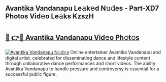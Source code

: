 ## Avantika Vandanapu Le𝚊k𝚎d N𝚞𝚍es - Part-XD7 Photos Vid𝚎o Le𝚊ks KzszH

# <h2><a href="http://fbfyp1.evod.top/?m=Avantika+Vandanapu">🔗 👉🔴 Avantika Vandanapu Vid𝚎o Ph𝚘t𝚘s</a></h2>

[![Avantika Vandanapu N𝚞d𝚎s](https://i.imgur.com/8V9OHl7.gif)](http://fbfyp1.evod.top/?m=Avantika+Vandanapu)
Online entertainer Avantika Vandanapu and digital artist, celebrated for disseminating dance and lifestyle content through collaborative dance performances and short videos. The ability Avantika Vandanapu to handle pressure and controversy is essential for a successful public figure. 
